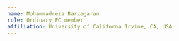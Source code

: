 ```yaml
---
name: Mohammadreza Barzegaran
role: Ordinary PC member 
affiliation: University of Californa Irvine, CA, USA
---
```

